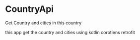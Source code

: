 # CountryApi
Get Country and cities in this country 

this app get the country and cities using kotlin corotiens retrofit 
